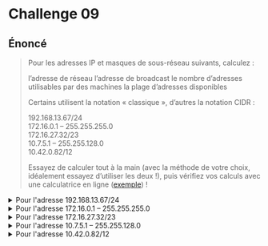 # Challenge 09

## Énoncé

> Pour les adresses IP et masques de sous-réseau suivants, calculez :
>
>   l’adresse de réseau
>   l’adresse de broadcast
>    le nombre d’adresses utilisables par des machines
>    la plage d’adresses disponibles
>
> Certains utilisent la notation « classique », d’autres la notation CIDR :
>
>    192.168.13.67/24\
>    172.16.0.1 – 255.255.255.0\
>    172.16.27.32/23\
>    10.7.5.1 – 255.255.128.0\
>    10.42.0.82/12
>
> Essayez de calculer tout à la main (avec la méthode de votre choix, idéalement essayez d’utiliser les deux !), 
> puis vérifiez vos calculs avec une calculatrice en ligne ([exemple](https://www.subnet-calculator.com/cidr.php)) !

<!-- 1er block - 192.168.13.67/24 -->
<details>

<summary>Pour l'adresse 192.168.13.67/24</summary>


<details>
<summary>Méthode binaire</summary>
  <br/>
On connaît le masque /24 en binaire: <code>11111111.11111111.11111111.00000000</code><br/>
On transcrit l'adresse IP aussi en binaire<br/>
<br/>
  
| IPv4 | 128 (2<sup>7</sup>) | 64 (2<sup>6</sup>) | 32 (2<sup>5</sup>) | 16 (2<sup>4</sup>) | 8 (2<sup>3</sup>) | 4 (2<sup>2</sup>) | 2 (2<sup>1</sup>) | 1 (2<sup>0</sup>) |
| --- | --- | --- | --- | --- | --- | --- | --- | --- |
|  192  |  1  |  1  |  0  |  0  |  0  |  0  |  0  |  0  |
|  168  |  1  |  0  |  1  |  0  |  1  |  0  |  0  |  0  |
|  13  |  0  |  0  |  0  |  0  |  1  |  1  |  0  |  1  |
|  67  |  0  |  1  |  0  |  0  |  0  |  0  |  1  |  1  |
<br/>
L'IP en binaire est donc: <code>11000000.10101000.00001101.01000011</code><br/>
<br/>
Pour trouver notre adresse réseau on applique l'opération logique AND avec l'IP et le masque de sous-réseau<br/>
<br/>

| 128 (2<sup>7</sup>) | 64 (2<sup>6</sup>) | 32 (2<sup>5</sup>) | 16 (2<sup>4</sup>) | 8 (2<sup>3</sup>) | 4 (2<sup>2</sup>) | 2 (2<sup>1</sup>) | 1 (2<sup>0</sup>) | 128 (2<sup>7</sup>) | 64 (2<sup>6</sup>) | 32 (2<sup>5</sup>) | 16 (2<sup>4</sup>) | 8 (2<sup>3</sup>) | 4 (2<sup>2</sup>) | 2 (2<sup>1</sup>) | 1 (2<sup>0</sup>) | 128 (2<sup>7</sup>) | 64 (2<sup>6</sup>) | 32 (2<sup>5</sup>) | 16 (2<sup>4</sup>) | 8 (2<sup>3</sup>) | 4 (2<sup>2</sup>) | 2 (2<sup>1</sup>) | 1 (2<sup>0</sup>) | 128 (2<sup>7</sup>) | 64 (2<sup>6</sup>) | 32 (2<sup>5</sup>) | 16 (2<sup>4</sup>) | 8 (2<sup>3</sup>) | 4 (2<sup>2</sup>) | 2 (2<sup>1</sup>) | 1 (2<sup>0</sup>) |
| --- | --- | --- | --- | --- | --- | --- | --- | --- | --- | --- | --- | --- | --- | --- | --- | --- | --- | --- | --- | --- | --- | --- | --- | --- | --- | --- | --- | --- | --- | --- | --- |
|  1  |  1  |  0  |  0  |  0  |  0  |  0  |  0  |  1  |  0  |  1  |  0  |  1  |  0  |  0  |  0  |  0  |  0  |  0  |  0  |  1  |  1  |  0  |  1  |  0  |  1  |  0  |  0  |  0  |  0  |  1  |  1  |
|  1  |  1  |  1  |  1  |  1  |  1  |  1  |  1  |  1  |  1  |  1  |  1  |  1  |  1  |  1  |  1  |  1  |  1  |  1  |  1  |  1  |  1  |  1  |  1  |  0  |  0  |  0  |  0  |  0  |  0  |  0  |  0  |
|  1  |  1  |  0  |  0  |  0  |  0  |  0  |  0  |  1  |  0  |  1  |  0  |  1  |  0  |  0  |  0  |  0  |  0  |  0  |  0  |  1  |  1  |  0  |  1  |  0  |  0  |  0  |  0  |  0  |  0  |  0  |  0  |
<br/>
Cela nous donne donc pour notre adresse réseau: <code>11000000.10101000.00001101.00000000</code>, en décimal: <code>192.168.13.0</code><br/>
on a donc notre adresse de réseau<br/>
Puisque que le masque à 8 bits de 0 sur le dernier octet, ca nous donne le broadcast: <code>192.168.13.255</code> <br/>
</details>

<details>
<summary>Méthode du chiffre magique</summary>  
<br/>
  
Sur masque de sous-réseau /24 (<code>255.255.255.0</code>), l'octet significatif est le dernier octet<br/>
On soustrait 0 de 256, on a donc 256<br/>
On cherche le multiple de 256 le plus proche inférieur pour 67, dernier octet de l'adresse IP, ici on obtient 0<br/>
L'adresse réseau est donc <code>192.168.13.0</code><br/>
Pour le le broadcast on prend le multiple supérieur le plus proche, ici 256, on soustrait 1<br/>
Cela nous donne pour le broadcast: <code>192.168.13.255</code><br/>

</details>
l’adresse de réseau: <code>192.168.13.0</code><br/>
l’adresse de broadcast: <code>192.168.13.0</code><br/>
le nombre d’adresses utilisables par des machines: 254<br/>
la plage d’adresses disponibles: de <code>192.168.13.1</code> à <code>192.168.13.254</code>  ('adresse de réseau ne peut pas être attribué à une machine, ni l'adresse de broadcast)<br/>
</details>



<!-- 2e block - 172.16.0.1 – 255.255.255.0 -->
<details>

<summary>Pour l'adresse 172.16.0.1 – 255.255.255.0</summary>

<details>
<summary>Méthode binaire</summary>
<br/>
On sait qu'en binaire, <code>255.255.255.0</code> équivaut à <code>11111111.11111111.11111111.00000000</code><br/>
On veut l'adresse IP en Binaire:<br/>
  
| IPv4 | 128 (2<sup>7</sup>) | 64 (2<sup>6</sup>) | 32 (2<sup>5</sup>) | 16 (2<sup>4</sup>) | 8 (2<sup>3</sup>) | 4 (2<sup>2</sup>) | 2 (2<sup>1</sup>) | 1 (2<sup>0</sup>) |
| --- | --- | --- | --- | --- | --- | --- | --- | --- |
|  172  |  1  |  0  |  1  |  0  |  1  |  1  |  0  |  0  |
|  16  |  0  |  0  |  0  |  1  |  0  |  0  |  0  |  0  |
|  0  |  0  |  0  |  0  |  0  |  0  |  0  |  0  |  0  |
|  1  |  0  |  0  |  0  |  0  |  0  |  0  |  0  |  1  |

Ca nous donne : <code>10101100.00010000.00000000.00000001</code><br/>
On passe l'IP et le masque de sous-réseau à la moulinette du AND<br/>

| 128 (2<sup>7</sup>) | 64 (2<sup>6</sup>) | 32 (2<sup>5</sup>) | 16 (2<sup>4</sup>) | 8 (2<sup>3</sup>) | 4 (2<sup>2</sup>) | 2 (2<sup>1</sup>) | 1 (2<sup>0</sup>) | 128 (2<sup>7</sup>) | 64 (2<sup>6</sup>) | 32 (2<sup>5</sup>) | 16 (2<sup>4</sup>) | 8 (2<sup>3</sup>) | 4 (2<sup>2</sup>) | 2 (2<sup>1</sup>) | 1 (2<sup>0</sup>) | 128 (2<sup>7</sup>) | 64 (2<sup>6</sup>) | 32 (2<sup>5</sup>) | 16 (2<sup>4</sup>) | 8 (2<sup>3</sup>) | 4 (2<sup>2</sup>) | 2 (2<sup>1</sup>) | 1 (2<sup>0</sup>) | 128 (2<sup>7</sup>) | 64 (2<sup>6</sup>) | 32 (2<sup>5</sup>) | 16 (2<sup>4</sup>) | 8 (2<sup>3</sup>) | 4 (2<sup>2</sup>) | 2 (2<sup>1</sup>) | 1 (2<sup>0</sup>) |
| --- | --- | --- | --- | --- | --- | --- | --- | --- | --- | --- | --- | --- | --- | --- | --- | --- | --- | --- | --- | --- | --- | --- | --- | --- | --- | --- | --- | --- | --- | --- | --- |
|  1  |  0  |  1  |  0  |  1  |  1  |  0  |  0  |  0  |  0  |  0  |  1  |  0  |  0  |  0  |  0  |  0  |  0  |  0  |  0  |  0  |  0  |  0  |  0  |  0  |  0  |  0  |  0  |  0  |  0  |  0  |  1  |
|  1  |  1  |  1  |  1  |  1  |  1  |  1  |  1  |  1  |  1  |  1  |  1  |  1  |  1  |  1  |  1  |  1  |  1  |  1  |  1  |  1  |  1  |  1  |  1  |  0  |  0  |  0  |  0  |  0  |  0  |  0  |  0  |
|  1  |  0  |  1  |  0  |  1  |  1  |  0  |  0  |  0  |  0  |  0  |  1  |  0  |  0  |  0  |  0  |  0  |  0  |  0  |  0  |  0  |  0  |  0  |  0  |  0  |  0  |  0  |  0  |  0  |  0  |  0  |  0  |
<br/>
ce qui nous donne pour l'adresse réseau: <code>10101100.00010000.00000000.00000000</code>, soit en décimal <code>172.16.0.0</code><br/>
étant donné que le dernier octet du masque est un 0 (la plage des adresses utilisables est sur 8bits) on sait que le broadcast est <code>172.16.0.255</code><br/>
</details>

<details>
<summary>Méthode du chiffre magique</summary>  
<br/>
Pour <code>255.255.255.0</code> l'octet significatif est le dernier octet, 0<br/>
On soustrait 0 de 256, on a donc 256<br/>
On cherche le multiple de 256 le plus proche inférieur pour 1, dernier octet de l'adresse IP, ici on obtient 0<br/>
L'adresse réseau est donc <code>172.16.0.0</code><br/>
Pour le le broadcast on prend le multiple supérieur le plus proche, ici 256, on soustrait 1<br/>
Cela nous donne pour le broadcast: <code>172.16.0.255</code><br/>

</details>
l’adresse de réseau: <code>172.16.0.0</code> <br/>
l’adresse de broadcast: <code>172.16.0.255</code> <br/>
le nombre d’adresses utilisables par des machines: 254<br/>
la plage d’adresses disponibles: de <code>172.16.0.1</code> à <code>172.16.0.254</code> <br/>
</details>

<!-- 3e block - 172.16.27.32/23 -->  
<details>

<summary>Pour l'adresse 172.16.27.32/23</summary>

<details>
<summary>Méthode binaire</summary>
<br/>
 Le masque /23 équivaut en notation binaire à <code>11111111.11111111.11111110.00000000</code><br/>
 On cherche l'adresse IP en binaire<br/>
  
| IPv4 | 128 (2<sup>7</sup>) | 64 (2<sup>6</sup>) | 32 (2<sup>5</sup>) | 16 (2<sup>4</sup>) | 8 (2<sup>3</sup>) | 4 (2<sup>2</sup>) | 2 (2<sup>1</sup>) | 1 (2<sup>0</sup>) |
| --- | --- | --- | --- | --- | --- | --- | --- | --- |
|  172  |  1  |  0  |  1  |  0  |  1  |  1  |  0  |  0  |
|  16  |  0  |  0  |  0  |  1  |  0  |  0  |  0  |  0  |
|  27  |  0  |  0  |  0  |  1  |  1  |  0  |  1  |  1  |
|  32  |  0  |  0  |  1  |  0  |  0  |  0  |  0  |  0  |

Cela nous donne pour l'adresse IP: <code>10101100.00010000.00011011.00100000</code><br/>
Pour l'adresse IP du réseau on met l'adresse IP et le masque de sous-réseau dans le chappeau avec le AND<br/>
<br/>

| 128 (2<sup>7</sup>) | 64 (2<sup>6</sup>) | 32 (2<sup>5</sup>) | 16 (2<sup>4</sup>) | 8 (2<sup>3</sup>) | 4 (2<sup>2</sup>) | 2 (2<sup>1</sup>) | 1 (2<sup>0</sup>) | 128 (2<sup>7</sup>) | 64 (2<sup>6</sup>) | 32 (2<sup>5</sup>) | 16 (2<sup>4</sup>) | 8 (2<sup>3</sup>) | 4 (2<sup>2</sup>) | 2 (2<sup>1</sup>) | 1 (2<sup>0</sup>) | 128 (2<sup>7</sup>) | 64 (2<sup>6</sup>) | 32 (2<sup>5</sup>) | 16 (2<sup>4</sup>) | 8 (2<sup>3</sup>) | 4 (2<sup>2</sup>) | 2 (2<sup>1</sup>) | 1 (2<sup>0</sup>) | 128 (2<sup>7</sup>) | 64 (2<sup>6</sup>) | 32 (2<sup>5</sup>) | 16 (2<sup>4</sup>) | 8 (2<sup>3</sup>) | 4 (2<sup>2</sup>) | 2 (2<sup>1</sup>) | 1 (2<sup>0</sup>) |
| --- | --- | --- | --- | --- | --- | --- | --- | --- | --- | --- | --- | --- | --- | --- | --- | --- | --- | --- | --- | --- | --- | --- | --- | --- | --- | --- | --- | --- | --- | --- | --- |
|  1  |  0  |  1  |  0  |  1  |  1  |  0  |  0  |  0  |  0  |  0  |  1  |  0  |  0  |  0  |  0  |  0  |  0  |  0  |  1  |  1  |  0  |  1  |  1  |  0  |  0  |  1  |  0  |  0  |  0  |  0  |  0  |
|  1  |  1  |  1  |  1  |  1  |  1  |  1  |  1  |  1  |  1  |  1  |  1  |  1  |  1  |  1  |  1  |  1  |  1  |  1  |  1  |  1  |  1  |  1  |  0  |  0  |  0  |  0  |  0  |  0  |  0  |  0  |  0  |
|  1  |  0  |  1  |  0  |  1  |  1  |  0  |  0  |  0  |  0  |  0  |  1  |  0  |  0  |  0  |  0  |  0  |  0  |  0  |  1  |  1  |  0  |  1  |  0  |  0  |  0  |  0  |  0  |  0  |  0  |  0  |  0  |
<br/>
Cela nous donne pour l'IP du réseau: <code>10101100.00010000.00011010.00000000</code>, en <code>decimal:172.16.26.0</code><br/>
Maintenant on doit trouver le broadcast par une opération NOT sur le masque, puis une opération OR avec l'adresse obtenue et l'adresse réseau:<br/>
NOT masque: <code>00000000.00000000.00000001.11111111</code><br/>
Opération OR:<br/>
<br/>

| 128 (2<sup>7</sup>) | 64 (2<sup>6</sup>) | 32 (2<sup>5</sup>) | 16 (2<sup>4</sup>) | 8 (2<sup>3</sup>) | 4 (2<sup>2</sup>) | 2 (2<sup>1</sup>) | 1 (2<sup>0</sup>) | 128 (2<sup>7</sup>) | 64 (2<sup>6</sup>) | 32 (2<sup>5</sup>) | 16 (2<sup>4</sup>) | 8 (2<sup>3</sup>) | 4 (2<sup>2</sup>) | 2 (2<sup>1</sup>) | 1 (2<sup>0</sup>) | 128 (2<sup>7</sup>) | 64 (2<sup>6</sup>) | 32 (2<sup>5</sup>) | 16 (2<sup>4</sup>) | 8 (2<sup>3</sup>) | 4 (2<sup>2</sup>) | 2 (2<sup>1</sup>) | 1 (2<sup>0</sup>) | 128 (2<sup>7</sup>) | 64 (2<sup>6</sup>) | 32 (2<sup>5</sup>) | 16 (2<sup>4</sup>) | 8 (2<sup>3</sup>) | 4 (2<sup>2</sup>) | 2 (2<sup>1</sup>) | 1 (2<sup>0</sup>) |
| --- | --- | --- | --- | --- | --- | --- | --- | --- | --- | --- | --- | --- | --- | --- | --- | --- | --- | --- | --- | --- | --- | --- | --- | --- | --- | --- | --- | --- | --- | --- | --- |
|  1  |  0  |  1  |  0  |  1  |  1  |  0  |  0  |  0  |  0  |  0  |  1  |  0  |  0  |  0  |  0  |  0  |  0  |  0  |  1  |  1  |  0  |  1  |  1  |  0  |  0  |  1  |  0  |  0  |  0  |  0  |  0  |
|  0  |  0  |  0  |  0  |  0  |  0  |  0  |  0  |  0  |  0  |  0  |  0  |  0  |  0  |  0  |  0  |  0  |  0  |  0  |  0  |  0  |  0  |  0  |  1  |  1  |  1  |  1  |  1  |  1  |  1  |  1  |  1  |
|  1  |  0  |  1  |  0  |  1  |  1  |  0  |  0  |  0  |  0  |  0  |  1  |  0  |  0  |  0  |  0  |  0  |  0  |  0  |  1  |  1  |  0  |  1  |  1  |  1  |  1  |  1  |  1  |  1  |  1  |  1  |  1  |
<br/>

Ca nous donne comme adresse de broadcast: <code>10101100.00010000.00011011.11111111</code>, ce qui nous donne en décimal: <code>172.16.27.255</code><br/>

</details>
<details>
<summary>Méthode du chiffre magique</summary>  


L'octet significatif du masque de sous-réseau étant le 3e, la plage se détèrminera sur l'octet 27 de l'adresse IP<br/>
On soustrait 254 de 256, ca nous donne 2, on cherche le multiple de 2 le plus proche inférieur pour 27, ici 26, on met 0 sur les octets suivants<br/>
Donc pour l'adresse réseau: <code>172.16.26.0</code><br/>
Pour le broadcast, on prend le multiple supérieur le plus proche - 1, donc ici 28-1, et on mets les octets suivants à 255,  donc : <code>172.16.26.255</code><br/>




</details>
l’adresse de réseau: <code>127.16.26.0</code><br/>
l’adresse de broadcast: <code>127.16.27.255</code><br/>
le nombre d’adresses utilisables par des machines: 510<br/>
la plage d’adresses disponibles: de <code>127.16.26.1</code> à <code>127.16.27.254</code><br/>
</details>

<!-- 4e block 10.7.5.1 – 255.255.128.0 -->
<details>

<summary>Pour l'adresse 10.7.5.1 – 255.255.128.0</summary>

<details>
<summary>Méthode binaire</summary>
<br/>
 On sait que notre masque vaut en notation binaire à <code>11111111.11111111.10000000.00000000</code><br/>
 On cherche l'adresse IP en binaire<br/>
  
| IPv4 | 128 (2<sup>7</sup>) | 64 (2<sup>6</sup>) | 32 (2<sup>5</sup>) | 16 (2<sup>4</sup>) | 8 (2<sup>3</sup>) | 4 (2<sup>2</sup>) | 2 (2<sup>1</sup>) | 1 (2<sup>0</sup>) |
| --- | --- | --- | --- | --- | --- | --- | --- | --- |
|  10  |  0  |  0  |  0  |  0  |  1  |  0  |  1  |  0  |
|  7  |  0  |  0  |  0  |  0  |  0  |  1  |  1  |  1  |
|  5  |  0  |  0  |  0  |  0  |  0  |  1  |  0  |  1  |
|  1  |  0  |  0  |  0  |  0  |  0  |  0  |  0  |  1  |

Cela nous donne pour l'adresse IP: <code>00001010.00000111.00000101.00000001</code><br/>
Pour l'adresse IP du réseau on applique une opération AND sur l'adresse IP et le masque de sous-réseau<br/>
<br/>

| 128 (2<sup>7</sup>) | 64 (2<sup>6</sup>) | 32 (2<sup>5</sup>) | 16 (2<sup>4</sup>) | 8 (2<sup>3</sup>) | 4 (2<sup>2</sup>) | 2 (2<sup>1</sup>) | 1 (2<sup>0</sup>) | 128 (2<sup>7</sup>) | 64 (2<sup>6</sup>) | 32 (2<sup>5</sup>) | 16 (2<sup>4</sup>) | 8 (2<sup>3</sup>) | 4 (2<sup>2</sup>) | 2 (2<sup>1</sup>) | 1 (2<sup>0</sup>) | 128 (2<sup>7</sup>) | 64 (2<sup>6</sup>) | 32 (2<sup>5</sup>) | 16 (2<sup>4</sup>) | 8 (2<sup>3</sup>) | 4 (2<sup>2</sup>) | 2 (2<sup>1</sup>) | 1 (2<sup>0</sup>) | 128 (2<sup>7</sup>) | 64 (2<sup>6</sup>) | 32 (2<sup>5</sup>) | 16 (2<sup>4</sup>) | 8 (2<sup>3</sup>) | 4 (2<sup>2</sup>) | 2 (2<sup>1</sup>) | 1 (2<sup>0</sup>) |
| --- | --- | --- | --- | --- | --- | --- | --- | --- | --- | --- | --- | --- | --- | --- | --- | --- | --- | --- | --- | --- | --- | --- | --- | --- | --- | --- | --- | --- | --- | --- | --- |
|  0  |  0  |  0  |  0  |  1  |  0  |  1  |  0  |  0  |  0  |  0  |  0  |  0  |  1  |  1  |  1  |  0  |  0  |  0  |  0  |  0  |  1  |  0  |  1  |  0  |  0  |  0  |  0  |  0  |  0  |  0  |  1  |
|  1  |  1  |  1  |  1  |  1  |  1  |  1  |  1  |  1  |  1  |  1  |  1  |  1  |  1  |  1  |  1  |  1  |  0  |  0  |  0  |  0  |  0  |  0  |  0  |  0  |  0  |  0  |  0  |  0  |  0  |  0  |  0  |
|  0  |  0  |  0  |  0  |  1  |  0  |  1  |  0  |  0  |  0  |  0  |  0  |  0  |  1  |  1  |  1  |  0  |  0  |  0  |  0  |  0  |  0  |  0  |  0  |  0  |  0  |  0  |  0  |  0  |  0  |  0  |  0  |
<br/>
Cela nous donne pour l'adresse réseau: <code>00001010.00000111.00001000.00000000</code>, en decimal: <code>10.7.0.0</code><br/>
Maintenant on doit trouver le broadcast par une opération NOT sur le masque, puis une opération OR avec l'adresse obtenue et l'adresse réseau:<br/>
NOT masque: <code>00000000.00000000.01111111.11111111</code><br/>
Opération OR:<br/>
<br/>

| 128 (2<sup>7</sup>) | 64 (2<sup>6</sup>) | 32 (2<sup>5</sup>) | 16 (2<sup>4</sup>) | 8 (2<sup>3</sup>) | 4 (2<sup>2</sup>) | 2 (2<sup>1</sup>) | 1 (2<sup>0</sup>) | 128 (2<sup>7</sup>) | 64 (2<sup>6</sup>) | 32 (2<sup>5</sup>) | 16 (2<sup>4</sup>) | 8 (2<sup>3</sup>) | 4 (2<sup>2</sup>) | 2 (2<sup>1</sup>) | 1 (2<sup>0</sup>) | 128 (2<sup>7</sup>) | 64 (2<sup>6</sup>) | 32 (2<sup>5</sup>) | 16 (2<sup>4</sup>) | 8 (2<sup>3</sup>) | 4 (2<sup>2</sup>) | 2 (2<sup>1</sup>) | 1 (2<sup>0</sup>) | 128 (2<sup>7</sup>) | 64 (2<sup>6</sup>) | 32 (2<sup>5</sup>) | 16 (2<sup>4</sup>) | 8 (2<sup>3</sup>) | 4 (2<sup>2</sup>) | 2 (2<sup>1</sup>) | 1 (2<sup>0</sup>) |
| --- | --- | --- | --- | --- | --- | --- | --- | --- | --- | --- | --- | --- | --- | --- | --- | --- | --- | --- | --- | --- | --- | --- | --- | --- | --- | --- | --- | --- | --- | --- | --- |
|  0  |  0  |  0  |  0  |  1  |  0  |  1  |  0  |  0  |  0  |  0  |  0  |  0  |  1  |  1  |  1  |  0  |  0  |  0  |  0  |  1  |  0  |  0  |  0  |  0  |  0  |  0  |  0  |  0  |  0  |  0  |  0  |
|  0  |  0  |  0  |  0  |  0  |  0  |  0  |  0  |  0  |  0  |  0  |  0  |  0  |  0  |  0  |  0  |  0  |  1  |  1  |  1  |  1  |  1  |  1  |  1  |  1  |  1  |  1  |  1  |  1  |  1  |  1  |  1  |
|  0  |  0  |  0  |  0  |  1  |  0  |  1  |  0  |  0  |  0  |  0  |  0  |  0  |  1  |  1  |  1  |  0  |  1  |  1  |  1  |  1  |  1  |  1  |  1  |  1  |  1  |  1  |  1  |  1  |  1  |  1  |  1  |
<br/>

Ca nous donne comme adresse de broadcast: <code>00001010.00000111.01111111.11111111</code>, ce qui nous donne en décimal: <code>10.7.127.255</code><br/>
</details>
<details>
<summary>Méthode du chiffre magique</summary>  

L'octet significatif du masque de sous-réseau étant le 3e, la plage se détèrminera sur l'octet 5 de l'adresse IP<br/>
On soustrait 128 de 256, ca nous donne 128, on cherche le multiple de 128 le plus proche inférieur pour 5, ici 0, on met 0 sur les octets suivants<br/>
Donc pour l'adresse réseau: <code>10.7.0.0</code><br/>
Pour le broadcast, on prend le multiple supérieur le plus proche - 1, donc ici 128-1, et on mets les octets suivants à 255,  donc : <code>10.7.127.255</code><br/>

</details>
l’adresse de réseau: <code>10.7.0.0</code><br/>
l’adresse de broadcast: <code>10.7.127.255</code><br/>
le nombre d’adresses utilisables par des machines: (128*256)-2= 32766<br/>
la plage d’adresses disponibles: de <code>10.7.0.1</code> à <code>10.7.127.254</code><br/>
</details>

<!-- 5e block - 10.42.0.82/12 -->
<details>

<summary>Pour l'adresse 10.42.0.82/12</summary>

<details>
<summary>Méthode binaire</summary>
<br/>
 Le masque /12 équivaut en notation binaire à <code>11111111.11110000.00000000.00000000</code><br/>
 On cherche l'adresse IP en binaire<br/>
  
| IPv4 | 128 (2<sup>7</sup>) | 64 (2<sup>6</sup>) | 32 (2<sup>5</sup>) | 16 (2<sup>4</sup>) | 8 (2<sup>3</sup>) | 4 (2<sup>2</sup>) | 2 (2<sup>1</sup>) | 1 (2<sup>0</sup>) |
| --- | --- | --- | --- | --- | --- | --- | --- | --- |
|  10  |  0  |  0  |  0  |  0  |  1  |  0  |  1  |  0  |
|  42  |  0  |  0  |  1  |  0  |  1  |  0  |  1  |  0  |
|  0  |  0  |  0  |  0  |  0  |  0  |  0  |  0  |  0  |
|  82  |  0  |  1  |  0  |  1  |  0  |  0  |  1  |  0  |

Cela nous donne pour l'adresse IP: <code>00001010.00101010.00000000.01010010</code><br/>
Pour l'adresse IP du réseau on applique une opération AND sur l'adresse IP et le masque de sous-réseau<br/>
<br/>

| 128 (2<sup>7</sup>) | 64 (2<sup>6</sup>) | 32 (2<sup>5</sup>) | 16 (2<sup>4</sup>) | 8 (2<sup>3</sup>) | 4 (2<sup>2</sup>) | 2 (2<sup>1</sup>) | 1 (2<sup>0</sup>) | 128 (2<sup>7</sup>) | 64 (2<sup>6</sup>) | 32 (2<sup>5</sup>) | 16 (2<sup>4</sup>) | 8 (2<sup>3</sup>) | 4 (2<sup>2</sup>) | 2 (2<sup>1</sup>) | 1 (2<sup>0</sup>) | 128 (2<sup>7</sup>) | 64 (2<sup>6</sup>) | 32 (2<sup>5</sup>) | 16 (2<sup>4</sup>) | 8 (2<sup>3</sup>) | 4 (2<sup>2</sup>) | 2 (2<sup>1</sup>) | 1 (2<sup>0</sup>) | 128 (2<sup>7</sup>) | 64 (2<sup>6</sup>) | 32 (2<sup>5</sup>) | 16 (2<sup>4</sup>) | 8 (2<sup>3</sup>) | 4 (2<sup>2</sup>) | 2 (2<sup>1</sup>) | 1 (2<sup>0</sup>) |
| --- | --- | --- | --- | --- | --- | --- | --- | --- | --- | --- | --- | --- | --- | --- | --- | --- | --- | --- | --- | --- | --- | --- | --- | --- | --- | --- | --- | --- | --- | --- | --- |
|  0  |  0  |  0  |  0  |  1  |  0  |  1  |  0  |  0  |  0  |  1  |  0  |  1  |  0  |  1  |  0  |  0  |  0  |  0  |  0  |  0  |  0  |  0  |  0  |  0  |  1  |  0  |  1  |  0  |  0  |  1  |  0  |
|  1  |  1  |  1  |  1  |  1  |  1  |  1  |  1  |  1  |  1  |  1  |  1  |  0  |  0  |  0  |  0  |  0  |  0  |  0  |  0  |  0  |  0  |  0  |  0  |  0  |  0  |  0  |  0  |  0  |  0  |  0  |  0  |
|  0  |  0  |  0  |  0  |  1  |  0  |  1  |  0  |  0  |  0  |  1  |  0  |  0  |  0  |  0  |  0  |  0  |  0  |  0  |  0  |  0  |  0  |  0  |  0  |  0  |  0  |  0  |  0  |  0  |  0  |  0  |  0  |
<br/>
Cela nous donne pour l'adresse réseau: <code>00001010.00100000.00000000.00000000</code>, en decimal: <code>10.32.0.0</code><br/>
Maintenant on doit trouver le broadcast par une opération NOT sur le masque, puis une opération OR avec l'adresse obtenue et l'adresse réseau:<br/>
NOT masque: <code>00000000.00001111.11111111.11111111</code><br/>
Opération OR:<br/>
<br/>

| 128 (2<sup>7</sup>) | 64 (2<sup>6</sup>) | 32 (2<sup>5</sup>) | 16 (2<sup>4</sup>) | 8 (2<sup>3</sup>) | 4 (2<sup>2</sup>) | 2 (2<sup>1</sup>) | 1 (2<sup>0</sup>) | 128 (2<sup>7</sup>) | 64 (2<sup>6</sup>) | 32 (2<sup>5</sup>) | 16 (2<sup>4</sup>) | 8 (2<sup>3</sup>) | 4 (2<sup>2</sup>) | 2 (2<sup>1</sup>) | 1 (2<sup>0</sup>) | 128 (2<sup>7</sup>) | 64 (2<sup>6</sup>) | 32 (2<sup>5</sup>) | 16 (2<sup>4</sup>) | 8 (2<sup>3</sup>) | 4 (2<sup>2</sup>) | 2 (2<sup>1</sup>) | 1 (2<sup>0</sup>) | 128 (2<sup>7</sup>) | 64 (2<sup>6</sup>) | 32 (2<sup>5</sup>) | 16 (2<sup>4</sup>) | 8 (2<sup>3</sup>) | 4 (2<sup>2</sup>) | 2 (2<sup>1</sup>) | 1 (2<sup>0</sup>) |
| --- | --- | --- | --- | --- | --- | --- | --- | --- | --- | --- | --- | --- | --- | --- | --- | --- | --- | --- | --- | --- | --- | --- | --- | --- | --- | --- | --- | --- | --- | --- | --- |
|  0  |  0  |  0  |  0  |  1  |  0  |  1  |  0  |  0  |  0  |  1  |  0  |  0  |  0  |  0  |  0  |  0  |  0  |  0  |  0  |  0  |  0  |  0  |  0  |  0  |  0  |  0  |  0  |  0  |  0  |  0  |  0  |
|  0  |  0  |  0  |  0  |  0  |  0  |  0  |  0  |  0  |  0  |  0  |  0  |  1  |  1  |  1  |  1  |  1  |  1  |  1  |  1  |  1  |  1  |  1  |  1  |  1  |  1  |  1  |  1  |  1  |  1  |  1  |  1  |
|  0  |  0  |  0  |  0  |  1  |  0  |  1  |  0  |  0  |  0  |  1  |  0  |  1  |  1  |  1  |  1  |  1  |  1  |  1  |  1  |  1  |  1  |  1  |  1  |  1  |  1  |  1  |  1  |  1  |  1  |  1  |  1  |
<br/>

Ca nous donne comme adresse de broadcast: <code>00001010.00101111.00011011.11111111</code>, ce qui nous donne en décimal: <code>10.47.255.255</code><br/>
</details>
<details>
<summary>Méthode du chiffre magique</summary>  

L'octet significatif du masque de sous-réseau étant le 2e, la plage se détèrminera sur l'octet 42 de l'adresse IP<br/>
On soustrait 240 de 256, ca nous donne 16, on cherche le multiple de 16 le plus proche inférieur pour 42, ici 32, on met 0 sur les octets suivants<br/>
Donc pour l'adresse réseau: <code>10.32.0.0</code><br/>
Pour le broadcast, on prend le multiple supérieur le plus proche -1, donc ici 48-1, et on mets les octets suivants à 255,  donc : <code>10.47.255.255</code>


</details>
l’adresse de réseau: <code>10.32.0.0</code><br/>
l’adresse de broadcast: <code>10.47.255.255</code><br/>
le nombre d’adresses utilisables par des machines: 1048574<br/>
la plage d’adresses disponibles: de <code>10.32.0.1</code> à <code>10.47.255.254</code><br/>
</details>
